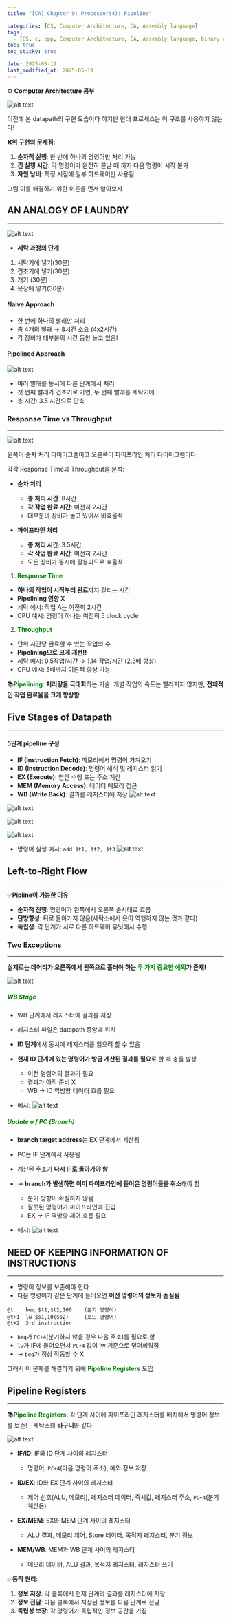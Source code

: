 ```yaml
---
title: "[CA] Chapter 9: Processor(4): Pipeline"

categories: [CS, Computer Architecture, CA, Assembly language]
tags:
  - [CS, c, cpp, Computer Architecture, CA, Assembly language, binary code]
toc: true
toc_sticky: true

date: 2025-05-19
last_modified_at: 2025-05-19
---
```

⚙ **Computer Architecture 공부**

![alt text](../assets/img/Architecture/jumpdatapathmux.png)

이전에 본 datapath의 구현 모습이다
하지만 현대 프로세스는 이 구조를 사용하지 않는다!

❌**위 구현의 문제점**:  
1. **순자척 실행**: 한 번에 하나의 명령어만 처리 가능
2. **긴 실행 시간**: 각 명령어가 완전히 끝날 때 까지 다음 명령어 시작 불가
3. **자원 낭비**: 특정 시점에 일부 하드웨어만 사용됨

그럼 이를 해결하기 위한 이론을 먼저 알아보자

## AN ANALOGY OF LAUNDRY
---
![alt text](../assets/img/Architecture/LAUNDRY.png)

* **세탁 과정의 단계**
1. 세탁기에 넣기(30분)
2. 건조기에 넣기(30분)
3. 개기 (30분)
4. 옷장에 넣기(30분)

#### Naive Approach
* 한 번에 하나의 빨래만 처리
* 총 4개의 빨래 → 8시간 소요 (4x2시간)
* 각 장비가 대부분의 시간 동안 놀고 있음!

#### Pipelined Approach
![alt text](../assets/img/Architecture/Pipelined_Approach.png)

* 여러 빨래를 동시에 다른 단계에서 처리
* 첫 번째 빨래가 건조기로 가면, 두 번째 빨래를 세탁기에
* 총 시간: 3.5 시간으로 단축

### Response Time vs Throughput
---
![alt text](../assets/img/Architecture/Response_Time_vs_Throughput.png)

왼쪽이 순차 처리 다이어그램이고 오른쪽이 파이프라인 처리 다이어그램이다.

각각 Response Time과 Throughput을 분석:

* **순차 처리**
  * **총 처리 시간**: 8시간
  * **각 작업 완료 시간**: 여전히 2시간
  * 대부분의 장비가 놀고 있어서 비효율적

* **파이프라인 처리**
  * **총 처리 시**간: 3.5시간
  * **각 작업 완료 시간**: 여전히 2시간
  * 모든 장비가 동시에 활용되므로 효율적

1. **<span style="color: #008000">Response Time</span>**
* **하나의 작업이 시작부터 완료**까지 걸리는 시간
* **Pipelining 영향 X**
* 세탁 예시: 작업 A는 여전히 2시간
* CPU 예시: 명령어 하나는 여전히 5 clock cycle

2. **<span style="color: #008000">Throughput</span>**
* 단위 시간당 완료할 수 있는 작업의 수
* **Pipelining으로 크게 개선!!**
* 세탁 예시: 0.5작업/시간 → 1.14 작업/시간 (2.3배 향상)
* CPU 예시: 5배까지 이론적 향상 가능

📚**<span style="color: #008000">Pipelining</span>**: **처리량을 극대화**하는 기술. 개별 작업의 속도는 빨라지지 않지만, **전체적인 작업 완료율을 크게 향상함**

## Five Stages of Datapath
---
#### 5단계 pipeline 구성
* **IF (Instruction Fetch)**: 메모리에서 명령어 가져오기
* **ID (Instruction Decode)**: 명령어 해석 및 레지스터 읽기
* **EX (Execute)**: 연산 수행 또는 주소 계산
* **MEM (Memory Access)**: 데이터 메모리 접근
* **WB (Write Back)**: 결과를 레지스터에 저장
![alt text](../assets/img/Architecture/IFID.png)

![alt text](../assets/img/Architecture/EXMEM.png)

![alt text](../assets/img/Architecture/WB.png)

![alt text](../assets/img/Architecture/FiveStages_Datapath.png)

* 명령어 실행 예시: `add $t1, $t2, $t3`
![alt text](../assets/img/Architecture/fsex.png)

## Left-to-Right Flow
---
✅**Pipline이 가능한 이유**
* **순자척 진행**: 명령어가 왼쪽에서 오른쪽 순서대로 흐름
* **단방향성**: 뒤로 돌아가지 않음(세탁소에서 옷이 역행하지 않는 것과 같다)
* **독립성**: 각 단계가 서로 다른 하드웨어 유닛에서 수행

### Two Exceptions
---
**실제로는 데어티가 오른쪽에서 왼쪽으로 흘러야 하는 <span style="color: #008000">두 가지 중요한 예외</span>가 존재!**

![alt text](../assets/img/Architecture/twoexception.png)

##### <span style="color: #008000">WB Stage</span>
* WB 단계에서 레지스터에 결과를 저장
* 레지스터 파일은 datapath 중앙에 위치
* **ID 단계**에서 동시에 레지스터를 읽으려 할 수 있음
* **현재 ID 단계에 있는 명령어가 방금 계산된 결과를 필요**로 할 때 충돌 발생
  * 이전 명령어의 결과가 필요
  * 결과가 아직 준비 X
  * WB → ID 역방향 데이터 흐름 필요

* 예시:
![alt text](../assets/img/Architecture/WB_Stageex.png)

##### <span style="color: #008000">Update o f PC (Branch)</span>
* **branch target address**는 EX 단계에서 계산됨
* PC는 IF 단계에서 사용됨
* 계산된 주소가 **다시 IF로 돌아가야 함**
* → **branch가 발생하면 이미 파이프라인에 들어온 명령어들을 취소**해야 함
  * 분기 방향이 확실하지 않음
  * 잘못된 명령어가 파이프라인에 진입
  * EX → IF 역방향 제어 흐름 필요

* 예시:
![alt text](../assets/img/Architecture/updatepcex.png)

## NEED OF KEEPING INFORMATION OF INSTRUCTIONS
---
* 명령어 정보를 보존해야 한다
* 다음 명령어가 같은 단계에 들어오면 **이전 명령어의 정보가 손실됨**

```
@t    beq $t1,$t2,100    (분기 명령어)
@t+1  lw $s1,10($s2)     (로드 명령어)  
@t+2  3rd instruction
```

* `beq`가 `PC+4`(분기하지 않을 경우 다음 주소)를 필요로 함
* `lw`가 IF에 들어오면서 `PC+4` 값이 lw 기준으로 덮어씌워짐
* → `beq`가 정상 작동할 수 X

그래서 이 문제를 해결하기 위해 **<span style="color: #008000">Pipeline Registers</span>** 도입

## Pipeline Registers
---
📚**<span style="color: #008000">Pipeline Registers</span>**: 각 단계 사이에 파이프라인 레지스터를 배치해서 명령어 정보를 보존! - 세탁소의 **바구니**와 같다

![alt text](../assets/img/Architecture/Pipeline_Registers.png)

* **IF/ID**: IF와 ID 단계 사이의 레지스터
  * 명령어, `PC+4`(다음 명령어 주소), 예외 정보 저장

* **ID/EX**: ID와 EX 단계 사이의 레지스터
  * 제어 신호(ALU, 메모리), 레지스터 데이터, 즉시값, 레지스터 주소, `PC+4`(분기 계산용)

* **EX/MEM**: EX와 MEM 단계 사이의 레지스터
  * ALU 결과, 메모리 제어, Store 데이터, 목적지 레지스터, 분기 정보

* **MEM/WB**: MEM과 WB 단계 사이의 레지스터
  * 메모리 데이터, ALU 결과, 목적지 레지스터, 레지스터 쓰기

✅**동작 원리**:  
1. **정보 저장**: 각 클록에서 현재 단계의 결과를 레지스터에 저장
2. **정보 전달**: 다음 클록에서 저장된 정보를 다음 단계로 전달
3. **독립성 보장**: 각 명령어가 독립적인 정보 공간을 가짐
